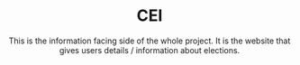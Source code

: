 <h1 style="text-align: center">CEI</h1>
<p style="text-align: center;">This is the information facing side of the whole project. It is the website that gives users details / information about elections.</p>
